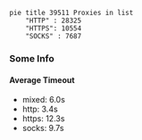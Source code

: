 
```mermaid
pie title 39511 Proxies in list
    "HTTP" : 28325
    "HTTPS": 10554
    "SOCKS" : 7687
```

### Some Info
#### Average Timeout

- mixed: 6.0s
- http: 3.4s
- https: 12.3s
- socks: 9.7s